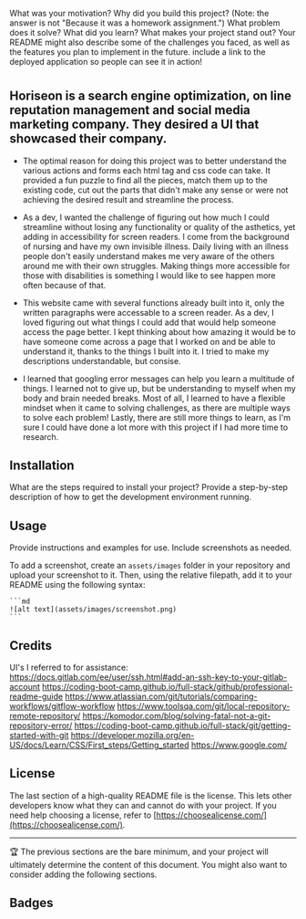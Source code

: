 What was your motivation?
Why did you build this project? (Note: the answer is not "Because it was a homework assignment.")
What problem does it solve?
What did you learn?
What makes your project stand out?
Your README might also describe some of the challenges you faced, as well as the features you plan to implement in the future.
 include a link to the deployed application so people can see it in action!

 # <Horiseon Social Solution Services>

## Horiseon is a search engine optimization, on line reputation management and social media marketing company.  They desired a UI that showcased their company.

- The optimal reason for doing this project was to better understand the various actions and forms each html tag and css code can take.  It provided a fun puzzle to find all the pieces, match them up to the existing code, cut out the parts that didn't make any sense or were not achieving the desired result and streamline the process.

- As a dev, I wanted the challenge of figuring out how much I could streamline without losing any functionality or quality of the asthetics, yet adding in accessibility for screen readers.  I come from the background of nursing and have my own invisible illness.  Daily living with an illness people don't easily understand makes me very aware of the others around me with their own struggles. Making things more accessible for those with disabilities is something I would like to see happen more often because of that.

- This website came with several functions already built into it, only the written paragraphs were accessable to a screen reader.  As a dev, I loved figuring out what things I could add that would help someone access the page better.  I kept thinking about how amazing it would be to have someone come across a page that I worked on and be able to understand it, thanks to the things I built into it.  I tried to make my descriptions understandable, but consise.

- I learned that googling error messages can help you learn a multitude of things.  I learned not to give up, but be understanding to myself when my body and brain needed breaks.  Most of all, I learned to have a flexible mindset when it came to solving challenges, as there are multiple ways to solve each problem!  Lastly, there are still more things to learn, as I'm sure I could have done a lot more with this project if I had more time to research.


## Installation

What are the steps required to install your project? Provide a step-by-step description of how to get the development environment running.

## Usage

Provide instructions and examples for use. Include screenshots as needed.

To add a screenshot, create an `assets/images` folder in your repository and upload your screenshot to it. Then, using the relative filepath, add it to your README using the following syntax:

    ```md
    ![alt text](assets/images/screenshot.png)
    ```

## Credits
UI's I referred to for assistance:
https://docs.gitlab.com/ee/user/ssh.html#add-an-ssh-key-to-your-gitlab-account
https://coding-boot-camp.github.io/full-stack/github/professional-readme-guide
https://www.atlassian.com/git/tutorials/comparing-workflows/gitflow-workflow
https://www.toolsqa.com/git/local-repository-remote-repository/
https://komodor.com/blog/solving-fatal-not-a-git-repository-error/
https://coding-boot-camp.github.io/full-stack/git/getting-started-with-git
https://developer.mozilla.org/en-US/docs/Learn/CSS/First_steps/Getting_started
https://www.google.com/






## License

The last section of a high-quality README file is the license. This lets other developers know what they can and cannot do with your project. If you need help choosing a license, refer to [https://choosealicense.com/](https://choosealicense.com/).

---

🏆 The previous sections are the bare minimum, and your project will ultimately determine the content of this document. You might also want to consider adding the following sections.

## Badges